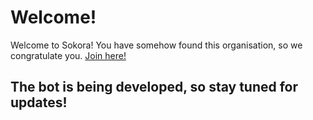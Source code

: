 # Welcome!

Welcome to Sokora! You have somehow found this organisation, so we congratulate you. 
[Join here!](https://discord.gg/c6C25P4BuY)

## The bot is being developed, so stay tuned for updates!
